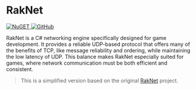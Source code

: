 # RakNet
<a href="https://www.nuget.org/packages/RakNet/">
    <img src="https://img.shields.io/badge/NuGet-004880?style=for-the-badge&logo=nuget&logoColor=white" alt="NuGET"/>
</a>
<a href="https://github.com/JoseLuisHD/RakNet">
    <img src="https://img.shields.io/badge/GitHub-100000?style=for-the-badge&logo=github&logoColor=white" alt="GitHub"/>
</a>

RakNet is a C# networking engine specifically designed for game development. It provides a reliable UDP-based protocol
that offers many of the benefits of TCP, like message reliability and ordering, while maintaining the low latency of UDP.
This balance makes RakNet especially suited for games, where network communication must be both efficient and consistent.

> This is a simplified version based on the original <a href="https://github.com/facebookarchive/RakNet">RakNet</a> project.
